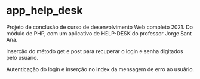 # app_help_desk
 Projeto de conclusão de curso de desenvolvimento Web completo 2021. Do módulo de PHP, com um aplicativo de HELP-DESK do professor Jorge Sant Ana.

 Inserção do método get e post para recuperar o login e senha digitados pelo usuário.

 Autenticação do login e inserção no index da mensagem de erro ao usuário.
